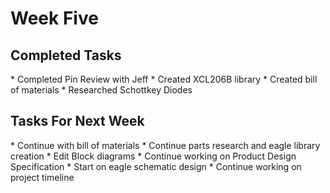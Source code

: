 <h1> Week Five </h1>

<h2> Completed Tasks </h2>
* Completed Pin Review with Jeff
* Created XCL206B library
* Created bill of materials
* Researched Schottkey Diodes

<h2> Tasks For Next Week </h2>
* Continue with bill of materials
* Continue parts research and eagle library creation
* Edit Block diagrams
* Continue working on Product Design Specification
* Start on eagle schematic design
* Continue working on project timeline
